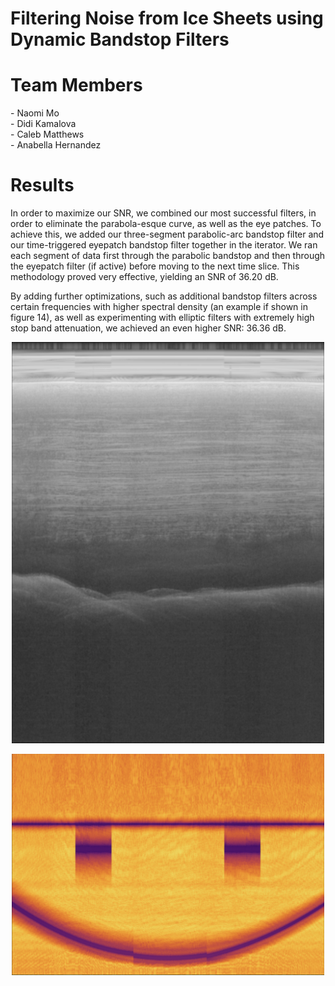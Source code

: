 # Filtering Noise from Ice Sheets using Dynamic Bandstop Filters

<h1> Team Members </h1>
- Naomi Mo <br>
- Didi Kamalova <br>
- Caleb Matthews <br>
- Anabella Hernandez <br>

<h1> Results </h1>
In order to maximize our SNR, we combined our most successful filters, in order to eliminate the parabola-esque curve, as well as the eye patches. To achieve this, we added our three-segment parabolic-arc bandstop filter and our time-triggered eyepatch bandstop filter together in the iterator. We ran each segment of data first through the parabolic bandstop and then through the eyepatch filter (if active) before moving to the next time slice. This methodology proved very effective, yielding an SNR of 36.20 dB. <br>

By adding further optimizations, such as additional bandstop filters across certain frequencies with higher spectral density (an example if shown in figure 14), as well as experimenting with elliptic filters with extremely high stop band attenuation, we achieved an even higher SNR: 36.36 dB.

<p align="center">
  <img src="media/final_radargram.png" title="Final Radargram" width = "500">
</p>
<p align="center">
  <img src="media/final_spectrogram.png" title="Final Spectrogram" width = "500">
</p>
